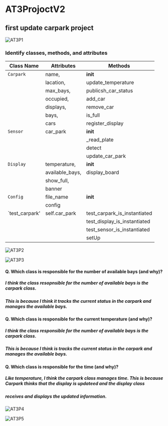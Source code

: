 # AT3ProjoctV2
## first update carpark project
![AT3P1](https://github.com/Chloe23077/AT3ProjoctV2/assets/141309342/4db47fa6-76c8-4dae-b0fa-1d7be9402b3b)

### Identify classes, methods, and attributes
| Class Name | Attributes    | Methods                    |
| ---------- | ----------    | ------------------------   |       
| `Carpark`  |name,          |__init__                    |
|            |lacation,      |update_temperature          |
|            |max_bays,      |publicsh_car_status         |
|            |occupied,      |add_car                     |
|            |displays,      |remove_car                  |
|            |bays,          |is_full                     |
|            |cars           |register_display            |
| `Sensor`   |car_park       |__init__                    |
|            |               |_read_plate                 |
|            |               |detect                      |
|            |               |update_car_park             |
| `Display`  |temperature,   |__init__                    |
|            |available_bays,|display_board               |
|            |show_full,     |                            |
|            |banner         |                            |
| `Config`   |file_name      |__init__                    |
|            |config         |                            |
|`test_carpark'|self.car_park|test_carpark_is_instantiated|
|            |               |test_display_is_instantiated|
|            |               |test_sensor_is_instantiated |
|            |               |setUp                       |

![AT3P2](https://github.com/Chloe23077/AT3ProjoctV2/assets/141309342/138ae3e6-e1b8-40c1-90c2-3fbffc03b2af)

![AT3P3](https://github.com/Chloe23077/AT3ProjoctV2/assets/141309342/92ebaf86-cd48-4ad9-aac7-7f1df1d70b2f)

#### Q. Which class is responsible for the number of available bays (and why)? 
##### I think the class resopnsible for the number of available bays is the carpark class. 
##### This is because I think it tracks the current status in the carpark and manages the available bays.
#### Q. Which class is responsible for the current temperature (and why)? 
##### I think the class responsible for the number of available bays is the carpark class.
##### This is because I think is tracks the current status in the carpark and manages the available bays.
#### Q. Which class is responsible for the time (and why)?
##### Like temperature, I think the carpark class manages time. This is because Carpark thinks that the display is updateed and the display class
##### receives and displays the updated information.

![AT3P4](https://github.com/Chloe23077/AT3ProjoctV2/assets/141309342/02b333c1-7d14-4404-9f9e-9b65f9dfdce1)

![AT3P5](https://github.com/Chloe23077/AT3ProjoctV2/assets/141309342/3de7ab2a-c0b1-4c37-bd50-53c85c07ab87)
